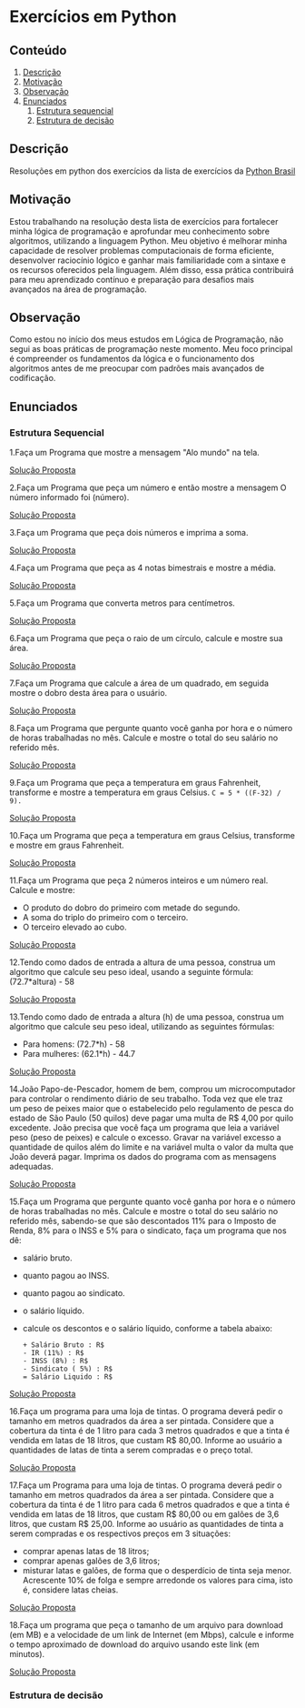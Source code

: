 # Exercícios em Python

## Conteúdo

 1. [Descrição](#descrição)
 2. [Motivação](#motivação)
 3. [Observação](#observação)
 4. [Enunciados](#enunciados)
    1. [Estrutura sequencial](#estrutura-sequencial)
    2. [Estrutura de decisão](#estrutura-de-decisão)

## Descrição

Resoluções em python dos exercícios da lista de exercícios da [Python Brasil](https://wiki.python.org.br/ListaDeExercicios)

## Motivação

Estou trabalhando na resolução desta lista de exercícios para fortalecer minha lógica de programação e aprofundar meu conhecimento sobre algoritmos, utilizando a linguagem Python. Meu objetivo é melhorar minha capacidade de resolver problemas computacionais de forma eficiente, desenvolver raciocínio lógico e ganhar mais familiaridade com a sintaxe e os recursos oferecidos pela linguagem. Além disso, essa prática contribuirá para meu aprendizado contínuo e preparação para desafios mais avançados na área de programação.

## Observação

Como estou no início dos meus estudos em Lógica de Programação, não segui as boas práticas de programação neste momento. Meu foco principal é compreender os fundamentos da lógica e o funcionamento dos algoritmos antes de me preocupar com padrões mais avançados de codificação.

## Enunciados

### Estrutura Sequencial

1.Faça um Programa que mostre a mensagem "Alo mundo" na tela.

[Solução Proposta](exercicios-python-brasil/estrutura-sequencial/ex_01.py)

2.Faça um Programa que peça um número e então mostre a mensagem O número informado foi (número).

[Solução Proposta](exercicios-python-brasil/estrutura-sequencial/ex_02.py)

3.Faça um Programa que peça dois números e imprima a soma.

[Solução Proposta](exercicios-python-brasil/estrutura-sequencial/ex_03.py)

4.Faça um Programa que peça as 4 notas bimestrais e mostre a média.

[Solução Proposta](exercicios-python-brasil/estrutura-sequencial/ex_04.py)

5.Faça um Programa que converta metros para centímetros.

[Solução Proposta](exercicios-python-brasil/estrutura-sequencial/ex_05.py)

6.Faça um Programa que peça o raio de um círculo, calcule e mostre sua área.

[Solução Proposta](exercicios-python-brasil/estrutura-sequencial/ex_06.py)

7.Faça um Programa que calcule a área de um quadrado, em seguida mostre o dobro desta área para o usuário.

[Solução Proposta](exercicios-python-brasil/estrutura-sequencial/ex_07.py)

8.Faça um Programa que pergunte quanto você ganha por hora e o número de horas trabalhadas no mês. Calcule e mostre o total do seu salário no referido mês.

[Solução Proposta](exercicios-python-brasil/estrutura-sequencial/ex_08.py)

9.Faça um Programa que peça a temperatura em graus Fahrenheit, transforme e mostre a temperatura em graus Celsius.
` C = 5 * ((F-32) / 9). `

[Solução Proposta](exercicios-python-brasil/estrutura-sequencial/ex_09.py)

10.Faça um Programa que peça a temperatura em graus Celsius, transforme e mostre em graus Fahrenheit.

[Solução Proposta](exercicios-python-brasil/estrutura-sequencial/ex_10.py)

11.Faça um Programa que peça 2 números inteiros e um número real. Calcule e mostre:

+ O produto do dobro do primeiro com metade do segundo.
+ A soma do triplo do primeiro com o terceiro.
+ O terceiro elevado ao cubo.

[Solução Proposta](exercicios-python-brasil/estrutura-sequencial/ex_11.py)

12.Tendo como dados de entrada a altura de uma pessoa, construa um algoritmo que calcule seu peso ideal, usando a seguinte fórmula: (72.7*altura) - 58

[Solução Proposta](exercicios-python-brasil/estrutura-sequencial/ex_12.py)

13.Tendo como dado de entrada a altura (h) de uma pessoa, construa um algoritmo que calcule seu peso ideal, utilizando as seguintes fórmulas:

+ Para homens: (72.7*h) - 58
+ Para mulheres: (62.1*h) - 44.7

[Solução Proposta](exercicios-python-brasil/estrutura-sequencial/ex_13.py)

14.João Papo-de-Pescador, homem de bem, comprou um microcomputador para controlar o rendimento diário de seu trabalho. Toda vez que ele traz um peso de peixes maior que o estabelecido pelo regulamento de pesca do estado de São Paulo (50 quilos) deve pagar uma multa de R$ 4,00 por quilo excedente. João precisa que você faça um programa que leia a variável peso (peso de peixes) e calcule o excesso. Gravar na variável excesso a quantidade de quilos além do limite e na variável multa o valor da multa que João deverá pagar. Imprima os dados do programa com as mensagens adequadas.

[Solução Proposta](exercicios-python-brasil/estrutura-sequencial/ex_14.py)

15.Faça um Programa que pergunte quanto você ganha por hora e o número de horas trabalhadas no mês. Calcule e mostre o total do seu salário no referido mês, sabendo-se que são descontados 11% para o Imposto de Renda, 8% para o INSS e 5% para o sindicato, faça um programa que nos dê:

+ salário bruto.
+ quanto pagou ao INSS.
+ quanto pagou ao sindicato.
+ o salário líquido.
+ calcule os descontos e o salário líquido, conforme a tabela abaixo:

      + Salário Bruto : R$
      - IR (11%) : R$
      - INSS (8%) : R$
      - Sindicato ( 5%) : R$
      = Salário Liquido : R$

[Solução Proposta](exercicios-python-brasil/estrutura-sequencial/ex_15.py)

16.Faça um programa para uma loja de tintas. O programa deverá pedir o tamanho em metros quadrados da área a ser pintada. Considere que a cobertura da tinta é de 1 litro para cada 3 metros quadrados e que a tinta é vendida em latas de 18 litros, que custam R$ 80,00. Informe ao usuário a quantidades de latas de tinta a serem compradas e o preço total.

[Solução Proposta](exercicios-python-brasil/estrutura-sequencial/ex_16.py)

17.Faça um Programa para uma loja de tintas. O programa deverá pedir o tamanho em metros quadrados da área a ser pintada. Considere que a cobertura da tinta é de 1 litro para cada 6 metros quadrados e que a tinta é vendida em latas de 18 litros, que custam R$ 80,00 ou em galões de 3,6 litros, que custam R$ 25,00. Informe ao usuário as quantidades de tinta a serem compradas e os respectivos preços em 3 situações:

+ comprar apenas latas de 18 litros;
+ comprar apenas galões de 3,6 litros;
+ misturar latas e galões, de forma que o desperdício de tinta seja menor. Acrescente 10% de folga e sempre arredonde os valores para cima, isto é, considere latas cheias.

[Solução Proposta](exercicios-python-brasil/estrutura-sequencial/ex_17.py)

18.Faça um programa que peça o tamanho de um arquivo para download (em MB) e a velocidade de um link de Internet (em Mbps), calcule e informe o tempo aproximado de download do arquivo usando este link (em minutos).

[Solução Proposta](exercicios-python-brasil/estrutura-sequencial/ex_18.py)

### Estrutura de decisão

